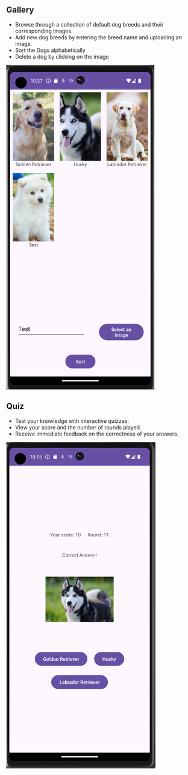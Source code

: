 ## Gallery
- Browse through a collection of default dog breeds and their corresponding images.
- Add new dog breeds by entering the breed name and uploading an image.
- Sort the Dogs alphabetically
- Delete a dog by clicking on the image
  
![Gallery](quizappgallery.png)

## Quiz
- Test your knowledge with interactive quizzes.
- View your score and the number of rounds played.
- Receive immediate feedback on the correctness of your answers.

![Quiz](quiz%20app%202.png)
